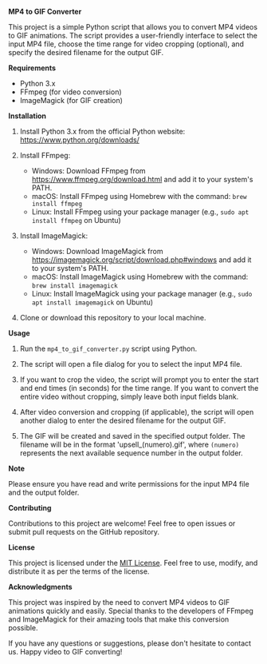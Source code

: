 **MP4 to GIF Converter**

This project is a simple Python script that allows you to convert MP4 videos to GIF animations. The script provides a user-friendly interface to select the input MP4 file, choose the time range for video cropping (optional), and specify the desired filename for the output GIF.

**Requirements**

- Python 3.x
- FFmpeg (for video conversion)
- ImageMagick (for GIF creation)

**Installation**

1. Install Python 3.x from the official Python website: https://www.python.org/downloads/

2. Install FFmpeg:
   - Windows: Download FFmpeg from https://www.ffmpeg.org/download.html and add it to your system's PATH.
   - macOS: Install FFmpeg using Homebrew with the command: `brew install ffmpeg`
   - Linux: Install FFmpeg using your package manager (e.g., `sudo apt install ffmpeg` on Ubuntu)

3. Install ImageMagick:
   - Windows: Download ImageMagick from https://imagemagick.org/script/download.php#windows and add it to your system's PATH.
   - macOS: Install ImageMagick using Homebrew with the command: `brew install imagemagick`
   - Linux: Install ImageMagick using your package manager (e.g., `sudo apt install imagemagick` on Ubuntu)

4. Clone or download this repository to your local machine.

**Usage**

1. Run the `mp4_to_gif_converter.py` script using Python.

2. The script will open a file dialog for you to select the input MP4 file.

3. If you want to crop the video, the script will prompt you to enter the start and end times (in seconds) for the time range. If you want to convert the entire video without cropping, simply leave both input fields blank.

4. After video conversion and cropping (if applicable), the script will open another dialog to enter the desired filename for the output GIF.

5. The GIF will be created and saved in the specified output folder. The filename will be in the format 'upsell_(numero).gif', where `(numero)` represents the next available sequence number in the output folder.

**Note**

Please ensure you have read and write permissions for the input MP4 file and the output folder.

**Contributing**

Contributions to this project are welcome! Feel free to open issues or submit pull requests on the GitHub repository.

**License**

This project is licensed under the [MIT License](https://opensource.org/licenses/MIT). Feel free to use, modify, and distribute it as per the terms of the license.

**Acknowledgments**

This project was inspired by the need to convert MP4 videos to GIF animations quickly and easily. Special thanks to the developers of FFmpeg and ImageMagick for their amazing tools that make this conversion possible.

If you have any questions or suggestions, please don't hesitate to contact us. Happy video to GIF converting!